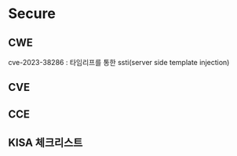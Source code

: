 # Secure 
## CWE
cve-2023-38286 : 타임리프를 통한 ssti(server side template injection)
## CVE
## CCE
## KISA 체크리스트
